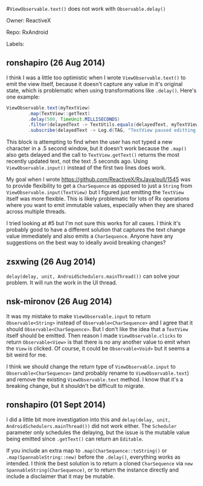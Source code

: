 #`ViewObservable.text()` does not work with `Observable.delay()`

Owner: ReactiveX

Repo: RxAndroid

Labels: 

## ronshapiro (26 Aug 2014)

I think I was a little too optimistic when I wrote `ViewObservable.text()` to emit the view itself, because it doesn't capture any value in it's original state, which is problematic when using transformations like `.delay()`. Here's one example:

``` java
ViewObservable.text(myTextView)
        .map(TextView::getText)
        .delay(500, TimeUnit.MILLISECONDS)
        .filter(delayedText -> TextUtils.equals(delayedText, myTextView.getText())
        .subscribe(delayedText -> Log.d(TAG, "TextView paused editting at: " + delayedText);
```

This block is attempting to find when the user has not typed a new character in a .5 second window, but it doesn't work because the `.map()` also gets delayed and the call to `TextView.getText()` returns the most recently updated text, not the text .5 seconds ago. Using `ViewObservable.input()` instead of the first two lines does work.

My goal when I wrote https://github.com/ReactiveX/RxJava/pull/1545 was to provide flexibility to get a `CharSequence` as opposed to just a `String` from `ViewObservable.input(TextView)` but I figured just emitting the `TextView` itself was more flexible. This is likely problematic for lots of Rx operations where you want to emit immutable values, especially when they are shared across multiple threads. 

I tried looking at #5 but I'm not sure this works for all cases. I think it's probably good to have a different solution that captures the text change value immediately and also emits a `CharSequence`. Anyone have any suggestions on the best way to ideally avoid breaking changes?


## zsxwing (26 Aug 2014)

`delay(delay, unit, AndroidSchedulers.mainThread())` can solve your problem. It will run the work in the UI thread.


## nsk-mironov (26 Aug 2014)

It was my mistake to make `ViewObservable.input` to return `Observable<String>` instead of `Observable<CharSequence>` and I agree that it should `Observable<CharSequence>`. But I don't like the idea that a `TextView` itself should be emitted. Then reason I made `ViewObservable.clicks` to return `Observable<View>` is that there is no any another value to emit when the `View` is clicked. Of course, it could be `Observable<Void>` but it seems a bit weird for me.

I think we should change the return type of `ViewObservable.input` to `Observable<CharSequence>` (and probably rename to `ViewObservable.text`) and remove the existing `ViewObservable.text` method. I know that it's a breaking change, but it shouldn't be difficult to migrate.


## ronshapiro (01 Sept 2014)

I did a little bit more investigation into this and `delay(delay, unit, AndroidSchedulers.mainThread())` did not work either. The `Scheduler` parameter only schedules the delaying, but the issue is the mutable value being emitted since `.getText()` can return an `Editable`.

If you include an extra map to `.map(CharSequence::toString()` or `.map(SpannableString::new)` before the `.delay()`, everything works as intended. I think the best solution is to return a cloned `CharSequence` via `new SpannableString(CharSequence)`, or to return the instance directly and include a disclaimer that it may be mutable.


